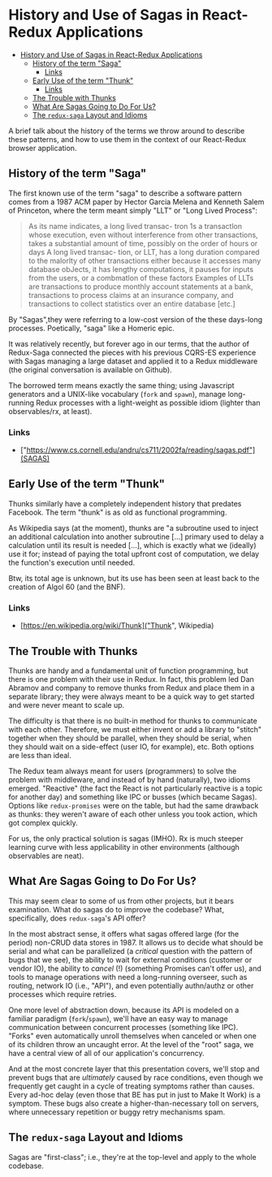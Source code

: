 # History and Use of Sagas in React-Redux Applications
<!-- TOC depthFrom:1 depthTo:6 withLinks:1 updateOnSave:1 orderedList:0 -->

- [History and Use of Sagas in React-Redux Applications](#history-and-use-of-sagas-in-react-redux-applications)
	- [History of the term "Saga"](#history-of-the-term-saga)
		- [Links](#links)
	- [Early Use of the term "Thunk"](#early-use-of-the-term-thunk)
		- [Links](#links)
	- [The Trouble with Thunks](#the-trouble-with-thunks)
	- [What Are Sagas Going to Do For Us?](#what-are-sagas-going-to-do-for-us)
	- [The `redux-saga` Layout and Idioms](#the-redux-saga-layout-and-idioms)

<!-- /TOC -->

A brief talk about the history of the terms we throw around to describe these patterns, and how to use them in the context of our React-Redux browser application.

## History of the term "Saga"

The first known use of the term "saga" to describe a software pattern comes from a 1987 ACM paper by Hector Garcia Melena and Kenneth Salem of Princeton, where the term meant simply "LLT" or "Long Lived Process":

> As its name indicates, a long lived transac- tron 1s a transactlon whose execution, even without interference from other transactions, takes a substantial amount of time, possibly on the order of hours or days A long lived transac- tion, or LLT, has a long duration compared to the malorlty of other transactions either because it accesses many database obJects, it has lengthy computations, it pauses for inputs from the users, or a combmatlon of these factors Examples of LLTs are transactions to produce monthly account statements at a bank, transactions to process claims at an insurance company, and transactions to collect statistics over an entire database [etc.]

By "Sagas",they were referring to a low-cost version of the these days-long processes. Poetically, "saga" like a Homeric epic.

It was relatively recently, but forever ago in our terms, that the author of Redux-Saga connected the pieces with his previous CQRS-ES experience with Sagas managing a large dataset and applied it to a Redux middleware (the original conversation is available on Github).

The borrowed term means exactly the same thing; using Javascript generators and a UNIX-like vocabulary (`fork` and `spawn`), manage long-running Redux processes with a light-weight as possible idiom (lighter than observables/rx, at least).

### Links
* ["https://www.cs.cornell.edu/andru/cs711/2002fa/reading/sagas.pdf"](SAGAS)

## Early Use of the term "Thunk"

Thunks similarly have a completely independent history that predates Facebook. The term "thunk" is as old as functional programming.

As Wikipedia says (at the moment), thunks are "a subroutine used to inject an additional calculation into another subroutine [...] primary used to delay a calculation until its result is needed [...], which is exactly what we (ideally) use it for; instead of paying the total upfront cost of computation, we delay the function's execution until needed.

Btw, its total age is unknown, but its use has been seen at least back to the creation of Algol 60 (and the BNF).

### Links
* [https://en.wikipedia.org/wiki/Thunk]("Thunk", Wikipedia)

## The Trouble with Thunks

Thunks are handy and a fundamental unit of function programming, but there is one problem with their use in Redux. In fact, this problem led Dan Abramov and company to remove thunks from Redux and place them in a separate library; they were always meant to be a quick way to get started and were never meant to scale up.

The difficulty is that there is no built-in method for thunks to communicate with each other. Therefore, we must either invent or add a library to "stitch" together when they should be parallel, when they should be serial, when they should wait on a side-effect (user IO, for example), etc. Both options are less than ideal.

The Redux team always meant for users (programmers) to solve the problem with middleware, and instead of by hand (naturally), two idioms emerged. "Reactive" (the fact the React is not particularly reactive is a topic for another day) and something like IPC or busses (which became Sagas). Options like `redux-promises` were on the table, but had the same drawback as thunks: they weren't aware of each other unless you took action, which got complex quickly.

For us, the only practical solution is sagas (IMHO). Rx is much steeper learning curve with less applicability in other environments (although observables are neat).

## What Are Sagas Going to Do For Us?

This may seem clear to some of us from other projects, but it bears examination. What do sagas do to improve the codebase? What, specifically, does `redux-saga`'s API offer?

In the most abstract sense, it offers what sagas offered large (for the period) non-CRUD data stores in 1987. It allows us to decide what should be serial and what can be parallelized (a _critical_ question with the pattern of bugs that we see), the ability to wait for external conditions (customer or vendor IO), the ability to _cancel_ (!) (something Promises can't offer us), and tools to manage operations with need a long-running overseer, such as routing, network IO (i.e., "API"), and even potentially authn/authz or other processes which require retries.

One more level of abstraction down, because its API is modeled on a familiar paradigm (`fork`/`spawn`), we'll have an easy way to manage communication between concurrent processes (something like IPC). "Forks" even automatically unroll themselves when canceled or when one of its children throw an uncaught error. At the level of the "root" saga, we have a central view of all of our application's concurrency.

And at the most concrete layer that this presentation covers, we'll stop and prevent bugs that are _ultimately_ caused by race conditions, even though we frequently get caught in a cycle of treating symptoms rather than causes. Every ad-hoc delay (even those that BE has put in just to Make It Work) is a symptom. These bugs also create a higher-than-necessary toll on servers, where unnecessary repetition or buggy retry mechanisms spam.

## The `redux-saga` Layout and Idioms

Sagas are "first-class"; i.e., they're at the top-level and apply to the whole codebase.
